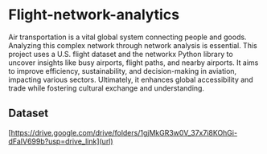 # Flight-network-analytics

Air transportation is a vital global system connecting people and goods. Analyzing this complex network through network analysis is essential. This project uses a U.S. flight dataset and the networkx Python library to uncover insights like busy airports, flight paths, and nearby airports. It aims to improve efficiency, sustainability, and decision-making in aviation, impacting various sectors. Ultimately, it enhances global accessibility and trade while fostering cultural exchange and understanding.


## Dataset

[https://drive.google.com/drive/folders/1gjMkGR3w0V_37x7i8KOhGi-dFaIV699b?usp=drive_link](url)
